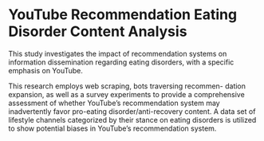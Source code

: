 # YouTube Recommendation Eating Disorder Content Analysis


This study investigates the impact of recommendation systems on information
dissemination regarding eating disorders, with a specific emphasis on YouTube.

This research employs web scraping, bots traversing recommen-
dation expansion, as well as a survey experiments to provide a comprehensive
assessment of whether YouTube’s recommendation system may inadvertently
favor pro-eating disorder/anti-recovery content. A data set of lifestyle channels
categorized by their stance on eating disorders is utilized to show potential
biases in YouTube’s recommendation system.
